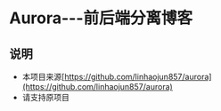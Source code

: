 # Aurora---前后端分离博客
## 说明
- 本项目来源[https://github.com/linhaojun857/aurora](https://github.com/linhaojun857/aurora)
- 请支持原项目
